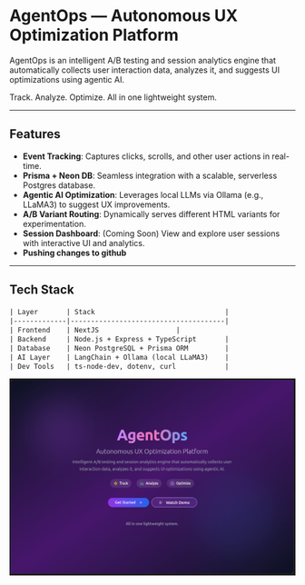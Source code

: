 #  AgentOps — Autonomous UX Optimization Platform

AgentOps is an intelligent A/B testing and session analytics engine that automatically collects user interaction data, analyzes it, and suggests UI optimizations using agentic AI.

 Track. Analyze. Optimize. All in one lightweight system.

---

## Features

-  **Event Tracking**: Captures clicks, scrolls, and other user actions in real-time.
-  **Prisma + Neon DB**: Seamless integration with a scalable, serverless Postgres database.
- **Agentic AI Optimization**: Leverages local LLMs via Ollama (e.g., LLaMA3) to suggest UX improvements.
-  **A/B Variant Routing**: Dynamically serves different HTML variants for experimentation.
-  **Session Dashboard**: (Coming Soon) View and explore user sessions with interactive UI and analytics.
-  **Pushing changes to github**
---

##  Tech Stack

```
| Layer       | Stack                                |
|-------------|--------------------------------------|
| Frontend    | NextJS                   |
| Backend     | Node.js + Express + TypeScript       |
| Database    | Neon PostgreSQL + Prisma ORM         |
| AI Layer    | LangChain + Ollama (local LLaMA3)    |
| Dev Tools   | ts-node-dev, dotenv, curl            |

```
![](https://github.com/adityachawla005/AgentOps/blob/master/sample.png)
